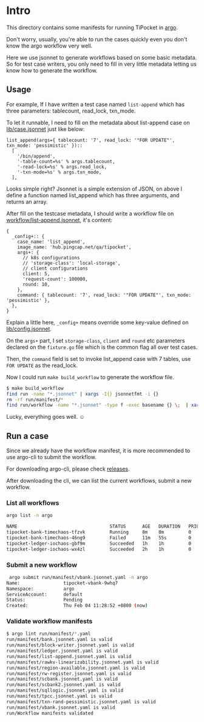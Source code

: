 # Intro

This directory contains some manifests for running TiPocket in [argo](https://github.com/argoproj/argo).

Don't worry, usually, you're able to run the cases quickly even you don't know the argo workflow very well.

Here we use jsonnet to generate workflows based on some basic metadata. So for test case writers, you only need to fill in very little metadata letting us know how to generate the workflow.

## Usage

For example, If I have written a test case named `list-append` which has three parameters: tablecount, read_lock, txn_mode.

To let it runnable, I need to fill on the metadata about list-append case on [lib/case.jsonnet](./lib/case.jsonnet) just like below:

```jsonnet
list_append(args={ tablecount: '7', read_lock: '"FOR UPDATE"', txn_mode: 'pessimistic' })::
  [
    '/bin/append',
    '-table-count=%s' % args.tablecount,
    '-read-lock=%s' % args.read_lock,
    '-txn-mode=%s' % args.txn_mode,
  ],
```

Looks simple right? Jsonnet is a simple extension of JSON, on above I define a function named list_append which has three arguments, and returns an array.

After fill on the testcase metadata, I should write a workflow file on [workflow/list-append.jsonnet](./workflow/list-append.jsonnet), it's content:

```jsonnet
{
  _config+:: {
    case_name: 'list_append',
    image_name: 'hub.pingcap.net/qa/tipocket',
    args+: {
      // k8s configurations
      // 'storage-class': 'local-storage',
      // client configurations
      client: 5,
      'request-count': 100000,
      round: 10,
    },
    command: { tablecount: '7', read_lock: '"FOR UPDATE"', txn_mode: 'pessimistic' },
  },
}
```

Explain a little here, `_config+` means override some key-value defined on [lib/config.jsonnet](./lib/config.jsonnet).

On the `args+` part, I set `storage-class`, `client` and `round` etc parameters declared on the `fixture.go` file which is the common flag all over test cases.

Then, the `command` field is set to invoke list_append case with 7 tables, use `FOR UPDATE` as the read_lock.

Now I could run `make build_workflow` to generate the workflow file.

```bash
$ make build_workflow
find run -name "*.jsonnet" | xargs -I{} jsonnetfmt -i {}
rm -rf run/manifest/*
find run/workflow -name "*.jsonnet" -type f -exec basename {} \;  | xargs -I% sh -c 'jsonnet run/workflow/% -J run/lib | yq eval -P - > run/manifest/%.yaml'
```

Lucky, everything goes well. ☺

## Run a case

Since we already have the workflow manifest, it is more recommended to use argo-cli to submit the workflow.

For downloading argo-cli, please check [releases](https://github.com/argoproj/argo/releases).

After downloading the cli, we can list the current workflows, submit a new workflow.

### List all workflows

``` bash
argo list -n argo

NAME                                  STATUS      AGE   DURATION   PRIORITY
tipocket-bank-timechaos-tfzvk         Running     8m    8m         0
tipocket-bank-timechaos-46ng9         Failed      11m   55s        0
tipocket-ledger-iochaos-gbf9m         Succeeded   1h    1h         0
tipocket-ledger-iochaos-wx4zl         Succeeded   2h    1h         0
```

### Submit a new workflow

```bash
 argo submit run/manifest/vbank.jsonnet.yaml -n argo
Name:                tipocket-vbank-9whq7
Namespace:           argo
ServiceAccount:      default
Status:              Pending
Created:             Thu Feb 04 11:28:52 +0800 (now)
```

### Validate workflow manifests

```bash
$ argo lint run/manifest/*.yaml
run/manifest/bank.jsonnet.yaml is valid
run/manifest/block-writer.jsonnet.yaml is valid
run/manifest/ledger.jsonnet.yaml is valid
run/manifest/list-append.jsonnet.yaml is valid
run/manifest/rawkv-linearizability.jsonnet.yaml is valid
run/manifest/region-available.jsonnet.yaml is valid
run/manifest/rw-register.jsonnet.yaml is valid
run/manifest/scbank.jsonnet.yaml is valid
run/manifest/scbank2.jsonnet.yaml is valid
run/manifest/sqllogic.jsonnet.yaml is valid
run/manifest/tpcc.jsonnet.yaml is valid
run/manifest/txn-rand-pessimistic.jsonnet.yaml is valid
run/manifest/vbank.jsonnet.yaml is valid
run/Workflow manifests validated
```
